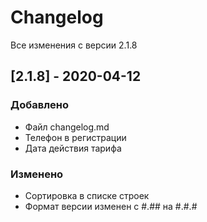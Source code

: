 # Changelog

Все изменения с версии 2.1.8

## [2.1.8] - 2020-04-12

### Добавлено

- Файл changelog.md
- Телефон в регистрации
- Дата действия тарифа

### Изменено
- Сортировка в списке строек
- Формат версии изменен с #.## на #.#.#
